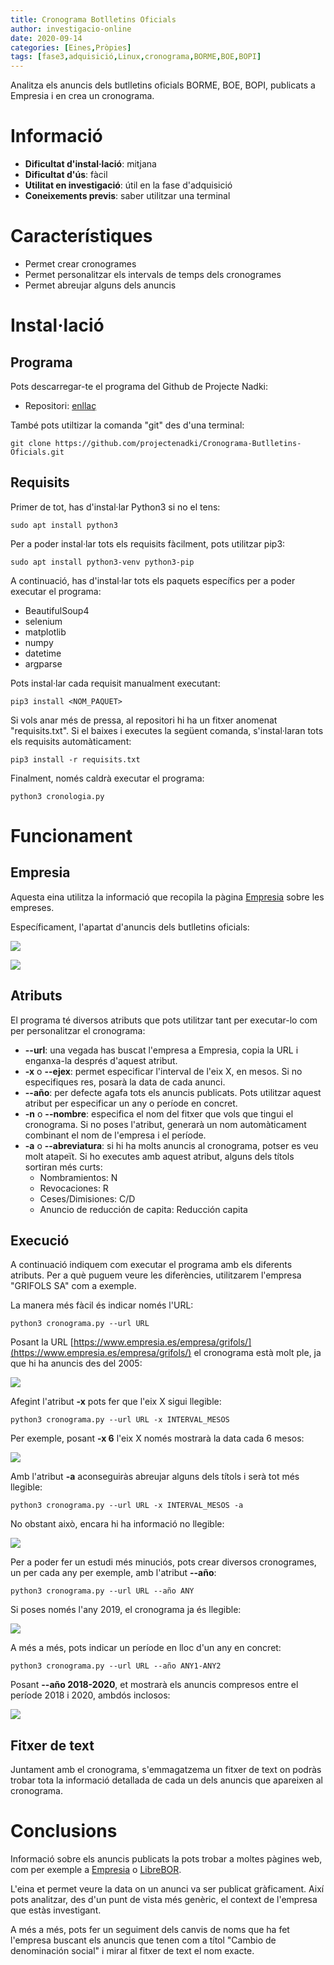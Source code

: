 ```yaml
---
title: Cronograma Botlletins Oficials
author: investigacio-online
date: 2020-09-14
categories: [Eines,Pròpies]
tags: [fase3,adquisició,Linux,cronograma,BORME,BOE,BOPI]
---
```


Analitza els anuncis dels butlletins oficials BORME, BOE, BOPI, publicats a Empresia i en crea un cronograma.

# Informació
* **Dificultat d'instal·lació**: mitjana
* **Dificultat d'ús**: fàcil
* **Utilitat en investigació**: útil en la fase d'adquisició
* **Coneixements previs**: saber utilitzar una terminal

# Característiques
* Permet crear cronogrames
* Permet personalitzar els intervals de temps dels cronogrames
* Permet abreujar alguns dels anuncis

# Instal·lació
## Programa
Pots descarregar-te el programa del Github de Projecte Nadki:
* Repositori: [enllaç](https://github.com/projectenadki/Cronograma-Butlletins-Oficials)

També pots utiltizar la comanda "git" des d'una terminal:
```
git clone https://github.com/projectenadki/Cronograma-Butlletins-Oficials.git
```

## Requisits
Primer de tot, has d'instal·lar Python3 si no el tens:
```
sudo apt install python3
```

Per a poder instal·lar tots els requisits fàcilment, pots utilitzar pip3:
```
sudo apt install python3-venv python3-pip
```

A continuació, has d'instal·lar tots els paquets específics per a poder executar el programa:
* BeautifulSoup4
* selenium
* matplotlib
* numpy
* datetime
* argparse

Pots instal·lar cada requisit manualment executant:
```
pip3 install <NOM_PAQUET>
```

Si vols anar més de pressa, al repositori hi ha un fitxer anomenat "requisits.txt". Si el baixes i executes la següent comanda, s'instal·laran tots els requisits automàticament:
```
pip3 install -r requisits.txt
```

Finalment, només caldrà executar el programa:
```
python3 cronologia.py
```

# Funcionament
## Empresia
Aquesta eina utilitza la informació que recopila la pàgina [Empresia](https://www.empresia.es/) sobre les empreses.

Específicament, l'apartat d'anuncis dels butlletins oficials:

![](https://raw.githubusercontent.com/investigacio-online/investigacio-online.github.io/master/img/2020-09-14-cronograma/crono1.png)

![](https://raw.githubusercontent.com/investigacio-online/investigacio-online.github.io/master/img/2020-09-14-cronograma/crono2.png)

## Atributs
El programa té diversos atributs que pots utilitzar tant per executar-lo com per personalitzar el cronograma:
* **--url**: una vegada has buscat l'empresa a Empresia, copia la URL i enganxa-la després d'aquest atribut.
* **-x** o **--ejex**: permet especificar l'interval de l'eix X, en mesos. Si no especifiques res, posarà la data de cada anunci.
* **--año**: per defecte agafa tots els anuncis publicats. Pots utilitzar aquest atribut per especificar un any o període en concret.
* **-n** o **--nombre**: especifica el nom del fitxer que vols que tingui el cronograma. Si no poses l'atribut, generarà un nom automàticament combinant el nom de l'empresa i el període.
* **-a** o **--abreviatura**: si hi ha molts anuncis al cronograma, potser es veu molt atapeït. Si ho executes amb aquest atribut, alguns dels títols sortiran més curts:
	* Nombramientos: N
	* Revocaciones: R
	* Ceses/Dimisiones: C/D
	* Anuncio de reducción de capita: Reducción capita

## Execució
A continuació indiquem com executar el programa amb els diferents atributs. Per a què puguem veure les diferències, utilitzarem l'empresa "GRIFOLS SA" com a exemple.

La manera més fàcil és indicar només l'URL:
```
python3 cronograma.py --url URL
```

Posant la URL [https://www.empresia.es/empresa/grifols/](https://www.empresia.es/empresa/grifols/) el cronograma està molt ple, ja que hi ha anuncis des del 2005:

![](https://raw.githubusercontent.com/investigacio-online/investigacio-online.github.io/master/img/2020-09-14-cronograma/crono3.png)

Afegint l'atribut **-x** pots fer que l'eix X sigui llegible:
```
python3 cronograma.py --url URL -x INTERVAL_MESOS
```

Per exemple, posant **-x 6** l'eix X només mostrarà la data cada 6 mesos:

![](https://raw.githubusercontent.com/investigacio-online/investigacio-online.github.io/master/img/2020-09-14-cronograma/crono4.png)

Amb l'atribut **-a** aconseguiràs abreujar alguns dels títols i serà tot més llegible:
```
python3 cronograma.py --url URL -x INTERVAL_MESOS -a
```

No obstant això, encara hi ha informació no llegible:

![](https://raw.githubusercontent.com/investigacio-online/investigacio-online.github.io/master/img/2020-09-14-cronograma/crono5.png)

Per a poder fer un estudi més minuciós, pots crear diversos cronogrames, un per cada any per exemple, amb l'atribut **--año**:
```
python3 cronograma.py --url URL --año ANY
```

Si poses només l'any 2019, el cronograma ja és llegible:

![](https://raw.githubusercontent.com/investigacio-online/investigacio-online.github.io/master/img/2020-09-14-cronograma/crono6.png)

A més a més, pots indicar un període en lloc d'un any en concret:
```
python3 cronograma.py --url URL --año ANY1-ANY2
```

Posant **--año 2018-2020**, et mostrarà els anuncis compresos entre el període 2018 i 2020, ambdós inclosos:

![](https://raw.githubusercontent.com/investigacio-online/investigacio-online.github.io/master/img/2020-09-14-cronograma/crono7.png)

## Fitxer de text
Juntament amb el cronograma, s'emmagatzema un fitxer de text on podràs trobar tota la informació detallada de cada un dels anuncis que apareixen al cronograma.

# Conclusions
Informació sobre els anuncis publicats la pots trobar a moltes pàgines web, com per exemple a [Empresia](https://www.empresia.es/) o [LibreBOR](https://librebor.me/).

L'eina et permet veure la data on un anunci va ser publicat gràficament. Així pots analitzar, des d'un punt de vista més genèric, el context de l'empresa que estàs investigant.

A més a més, pots fer un seguiment dels canvis de noms que ha fet l'empresa buscant els anuncis que tenen com a títol "Cambio de denominación social" i mirar al fitxer de text el nom exacte.